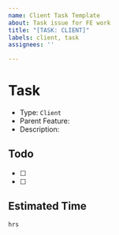 ```yaml
---
name: Client Task Template
about: Task issue for FE work
title: "[TASK: CLIENT]"
labels: client, task
assignees: ''

---
```


# Task
- Type: `Client`
- Parent Feature: 
- Description:

## Todo
- [ ]
- [ ]

## Estimated Time
`hrs`
